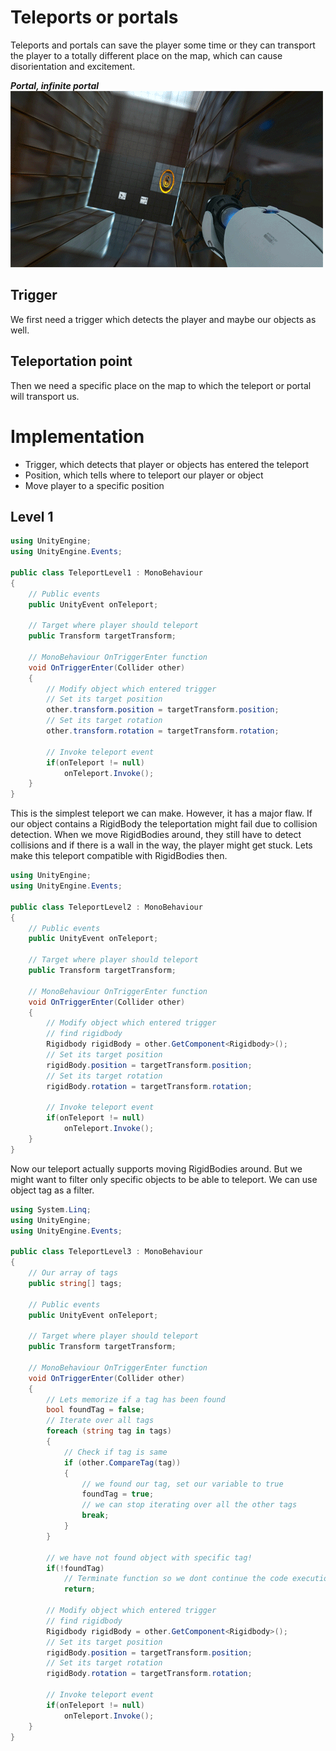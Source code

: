 # Teleports or portals
Teleports and portals can save the player some time or they can transport the player to a totally different place on the map, which can cause disorientation and excitement.

***Portal, infinite portal***\
![portal](../../img/portal.gif)
## Trigger
We first need a trigger which detects the player and maybe our objects as well.

## Teleportation point
Then we need a specific place on the map to which the teleport or portal will transport us.

# Implementation
- Trigger, which detects that player or objects has entered the teleport
- Position, which tells where to teleport our player or object
- Move player to a specific position

## Level 1

```csharp
using UnityEngine;
using UnityEngine.Events;

public class TeleportLevel1 : MonoBehaviour
{
    // Public events 
    public UnityEvent onTeleport;
    
    // Target where player should teleport
    public Transform targetTransform;
    
    // MonoBehaviour OnTriggerEnter function
    void OnTriggerEnter(Collider other)
    {
        // Modify object which entered trigger
        // Set its target position
        other.transform.position = targetTransform.position;
        // Set its target rotation
        other.transform.rotation = targetTransform.rotation;
        
        // Invoke teleport event
        if(onTeleport != null)
            onTeleport.Invoke();
    }
}

```

This is the simplest teleport we can make. However, it has a major flaw.
If our object contains a RigidBody the teleportation might fail due to collision detection.
When we move RigidBodies around, they still have to detect collisions and if there is a wall in the way, the player might get stuck. Lets make this teleport compatible with RigidBodies then.

```csharp
using UnityEngine;
using UnityEngine.Events;

public class TeleportLevel2 : MonoBehaviour
{
    // Public events 
    public UnityEvent onTeleport;
    
    // Target where player should teleport
    public Transform targetTransform;
    
    // MonoBehaviour OnTriggerEnter function
    void OnTriggerEnter(Collider other)
    {
        // Modify object which entered trigger
        // find rigidbody
        Rigidbody rigidBody = other.GetComponent<Rigidbody>();
        // Set its target position
        rigidBody.position = targetTransform.position;
        // Set its target rotation
        rigidBody.rotation = targetTransform.rotation;
        
        // Invoke teleport event
        if(onTeleport != null)
            onTeleport.Invoke();
    }
}
```

Now our teleport actually supports moving RigidBodies around. But we might want to filter only specific objects to be able to teleport. We can use object tag as a filter.

```csharp
using System.Linq;
using UnityEngine;
using UnityEngine.Events;

public class TeleportLevel3 : MonoBehaviour
{
    // Our array of tags
    public string[] tags;
    
    // Public events 
    public UnityEvent onTeleport;
    
    // Target where player should teleport
    public Transform targetTransform;
    
    // MonoBehaviour OnTriggerEnter function
    void OnTriggerEnter(Collider other)
    {
        // Lets memorize if a tag has been found
        bool foundTag = false;
        // Iterate over all tags
        foreach (string tag in tags)
        {
            // Check if tag is same
            if (other.CompareTag(tag))
            {
                // we found our tag, set our variable to true 
                foundTag = true;
                // we can stop iterating over all the other tags
                break;
            }
        }
        
        // we have not found object with specific tag!
        if(!foundTag)
            // Terminate function so we dont continue the code execution.
            return;
        
        // Modify object which entered trigger
        // find rigidbody
        Rigidbody rigidBody = other.GetComponent<Rigidbody>();
        // Set its target position
        rigidBody.position = targetTransform.position;
        // Set its target rotation
        rigidBody.rotation = targetTransform.rotation;
        
        // Invoke teleport event
        if(onTeleport != null)
            onTeleport.Invoke();
    }
}
```